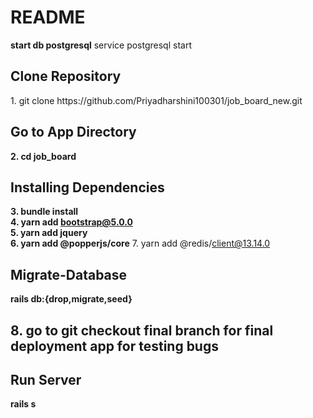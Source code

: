 # README
**start db postgresql**
service postgresql start
<h2>Clone Repository</h2>
1. git clone https://github.com/Priyadharshini100301/job_board_new.git
<h2>Go to App Directory</h2>
<b>2. cd job_board</b>
<h2>Installing Dependencies</h2>
 
<b>3. bundle install<br>
4. yarn add bootstrap@5.0.0 <br>
5. yarn add jquery  <br>
6. yarn add @popperjs/core</b>
7. yarn add @redis/client@13.14.0
<h2>Migrate-Database</h2>

<b>rails db:{drop,migrate,seed}</b>
<br>
<h2>8. go to git checkout final branch for final deployment app for testing bugs</h2>

<h2>Run Server</h2>
<b>rails s</b>

